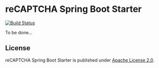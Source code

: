 # reCAPTCHA Spring Boot Starter
[![Build Status](https://travis-ci.org/mkopylec/recaptcha-spring-boot-starter.svg?branch=master)](https://travis-ci.org/mkopylec/recaptcha-spring-boot-starter)

To be done...

## License
reCAPTCHA Spring Boot Starter is published under [Apache License 2.0](http://www.apache.org/licenses/LICENSE-2.0).